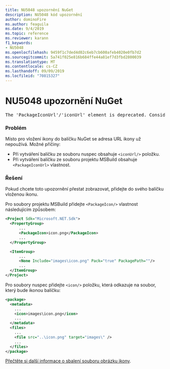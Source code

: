```yaml
---
title: NU5048 upozornění NuGet
description: NU5048 kód upozornění
author: dominoFire
ms.author: feaguila
ms.date: 9/4/2019
ms.topic: reference
ms.reviewer: karann
f1_keywords:
- NU5048
ms.openlocfilehash: 9459f1c7ded4d02c6eb7cb600afeb4020e0fb7d2
ms.sourcegitcommit: 5a741f025e816b684ffe44a81ef7d3fbd2800039
ms.translationtype: MT
ms.contentlocale: cs-CZ
ms.lasthandoff: 09/09/2019
ms.locfileid: "70815327"
---
```

# <a name="nuget-warning-nu5048"></a>NU5048 upozornění NuGet

<pre>The 'PackageIconUrl'/'iconUrl' element is deprecated. Consider using the 'PackageIcon'/'icon' element instead. Learn more at https://aka.ms/deprecateIconUrl</pre>


### <a name="issue"></a>Problém

Místo pro vložení ikony do balíčku NuGet se adresa URL ikony už nepoužívá. Možné příčiny:

- Při vytváření balíčku ze souboru nuspec obsahuje `<iconUrl/>` položku.
- Při vytváření balíčku ze souboru projektu MSBuild obsahuje `<PackageIconUrl>` vlastnost.


### <a name="solution"></a>Řešení

Pokud chcete toto upozornění přestat zobrazovat, přidejte do svého balíčku vloženou ikonu.

Pro soubory projektu MSBuild přidejte `<PackageIcon/>` vlastnost následujícím způsobem:

```xml
<Project Sdk="Microsoft.NET.Sdk">
  <PropertyGroup>
      ...
      <PackageIcon>icon.png</PackageIcon>
      ...
  </PropertyGroup>

  <ItemGroup>
      ...
      <None Include="images\icon.png" Pack="true" PackagePath=""/>
      ...
  </ItemGroup>
</Project>
```

Pro soubory nuspec přidejte `<icon/>` položku, která odkazuje na soubor, který bude ikonou balíčku:

```xml
<package>
  <metadata>
    ...
    <icon>images\icon.png</icon>
    ...
  </metadata>
  <files>
    ...
    <file src="..\icon.png" target="images\" />
    ...
  </files>
</package>
```

[Přečtěte si další informace o sbalení souboru obrázku ikony](../msbuild-targets.md#packing-an-icon-image-file).
